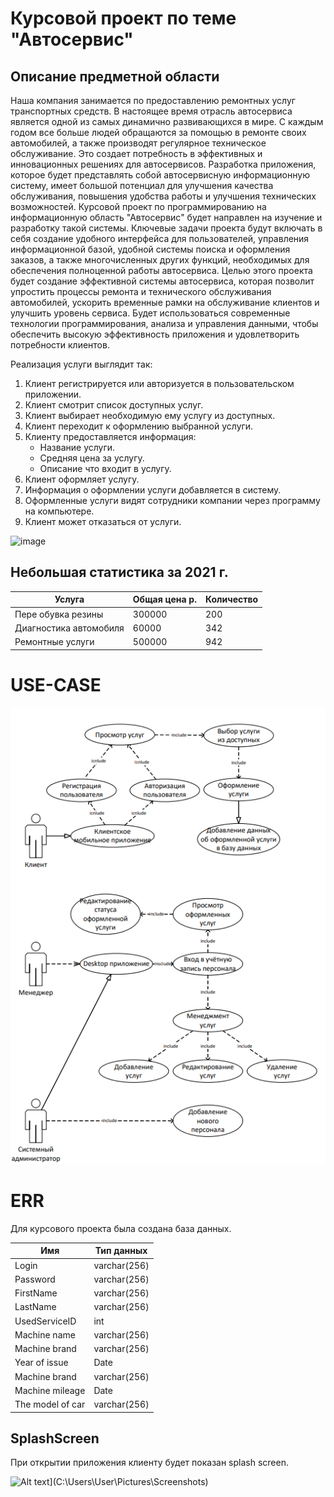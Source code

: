 # Курсовой проект по теме "Автосервис"
## Описание предметной области
Наша компания занимается по предоставлению ремонтных  услуг транспортных средств.
В настоящее время отрасль автосервиса является одной из самых динамично развивающихся в мире. С каждым годом все больше людей обращаются за помощью в ремонте своих автомобилей, а также производят регулярное техническое обслуживание. Это создает потребность в эффективных и инновационных решениях для автосервисов.
Разработка приложения, которое будет представлять собой автосервисную информационную систему, имеет большой потенциал для улучшения качества обслуживания, повышения удобства работы и улучшения технических возможностей. 
Курсовой проект по программированию на информационную область "Автосервис" будет направлен на изучение и разработку такой системы. Ключевые задачи проекта будут включать в себя создание удобного интерфейса для пользователей, управления информационной базой, удобной системы поиска и оформления заказов, а также многочисленных других функций, необходимых для обеспечения полноценной работы автосервиса.
Целью этого проекта будет создание эффективной системы автосервиса, которая позволит упростить процессы ремонта и технического обслуживания автомобилей, ускорить временные рамки на обслуживание клиентов и улучшить уровень сервиса. Будет использоваться современные технологии программирования, анализа и управления данными, чтобы обеспечить высокую эффективность приложения и удовлетворить потребности клиентов.

Реализация услуги выглядит так: 

 1. Клиент  регистрируется или авторизуется в пользовательском приложении. 
 2. Клиент смотрит список доступных услуг.
 3. Клиент выбирает необходимую ему услугу из доступных.
 4. Клиент переходит к оформлению выбранной услуги.
 5. Клиенту предоставляется информация: 
	* Название услуги.
	* Средняя цена за услугу.
	* Описание что входит в услугу.
6. Клиент оформляет услугу.
7. Информация о оформлении услуги добавляется в систему.
8. Оформленные услуги видят сотрудники компании через программу на компьютере.
9. Клиент может отказаться от услуги.


![image](https://github.com/9002015pro/CarMechanic/assets/78635578/19f83426-773c-4802-83b2-1cbb76db6c37)




## Небольшая статистика за 2021 г.
| Услуга | Общая цена р. | Количество|
|--|--|--|
| Пере обувка резины | 300000 | 200 |
| Диагностика автомобиля | 60000 | 342 |
| Ремонтные услуги | 500000 | 942 |
# USE-CASE
![](case.png)
 

# ERR
Для курсового проекта была создана база данных.

| Имя  | Тип данных |
| ------------- | ------------- |
| Login  | varchar(256)  |
| Password  | varchar(256)  |
| FirstName  | varchar(256)  |
| LastName  | varchar(256)  |
| UsedServiceID  | int  |
| Machine name   | varchar(256)  |
| Machine brand  | varchar(256)  |
| Year of issue  | Date  |
| Machine brand  | varchar(256)  |
| Machine mileage  | Date  |
| The model of car | varchar(256)  |

## SplashScreen
При открытии приложения клиенту будет показан splash screen.
	
![Alt text](//placehold.it/200x100)](C:\Users\User\Pictures\Screenshots)
	
	
	
